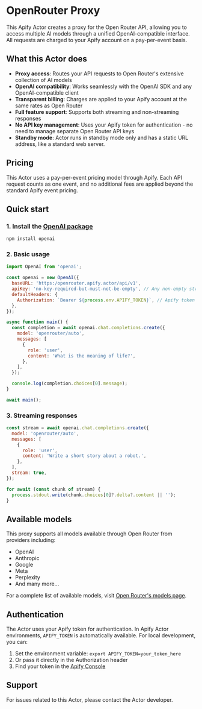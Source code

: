 # OpenRouter Proxy

This Apify Actor creates a proxy for the Open Router API, allowing you to access multiple AI models through a unified OpenAI-compatible interface. All requests are charged to your Apify account on a pay-per-event basis.

## What this Actor does

- **Proxy access**: Routes your API requests to Open Router's extensive collection of AI models
- **OpenAI compatibility**: Works seamlessly with the OpenAI SDK and any OpenAI-compatible client
- **Transparent billing**: Charges are applied to your Apify account at the same rates as Open Router
- **Full feature support**: Supports both streaming and non-streaming responses
- **No API key management**: Uses your Apify token for authentication - no need to manage separate Open Router API keys
- **Standby mode**: Actor runs in standby mode only and has a static URL address, like a standard web server.

## Pricing

This Actor uses a pay-per-event pricing model through Apify. Each API request counts as one event, and no additional fees are applied beyond the standard Apify event pricing.

## Quick start

### 1. Install the [OpenAI package](https://www.npmjs.com/package/openai)

```bash
npm install openai
```

### 2. Basic usage

```javascript
import OpenAI from 'openai';

const openai = new OpenAI({
  baseURL: 'https:/openrouter.apify.actor/api/v1',
  apiKey: 'no-key-required-but-must-not-be-empty', // Any non-empty string works; do NOT use a real API key.
  defaultHeaders: {
    Authorization: `Bearer ${process.env.APIFY_TOKEN}`, // Apify token is loaded automatically in runtime
  },
});

async function main() {
  const completion = await openai.chat.completions.create({
    model: 'openrouter/auto',
    messages: [
      {
        role: 'user',
        content: 'What is the meaning of life?',
      },
    ],
  });

  console.log(completion.choices[0].message);
}

await main();
```

### 3. Streaming responses

```javascript
const stream = await openai.chat.completions.create({
  model: 'openrouter/auto',
  messages: [
    {
      role: 'user',
      content: 'Write a short story about a robot.',
    },
  ],
  stream: true,
});

for await (const chunk of stream) {
  process.stdout.write(chunk.choices[0]?.delta?.content || '');
}
```

## Available models

This proxy supports all models available through Open Router from providers including:

- OpenAI
- Anthropic
- Google
- Meta
- Perplexity
- And many more...

For a complete list of available models, visit [Open Router's models page](https://openrouter.ai/models).

## Authentication

The Actor uses your Apify token for authentication. In Apify Actor environments, `APIFY_TOKEN` is automatically available. For local development, you can:

1. Set the environment variable: `export APIFY_TOKEN=your_token_here`
2. Or pass it directly in the Authorization header
3. Find your token in the [Apify Console](https://console.apify.com/account/integrations)

## Support

For issues related to this Actor, please contact the Actor developer.
